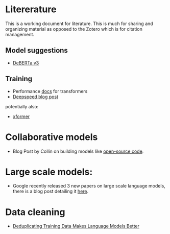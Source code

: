# Litererature
This is a working document for literature. This is much for sharing and organizing material as opposed to the Zotero which is for citation management.

## Model suggestions
- [DeBERTa v3](https://arxiv.org/abs/2111.09543?context=cs)

## Training
- Performance [docs](https://huggingface.co/docs/transformers/performance) for transformers
- [Deepspeed blog post](https://www.deepspeed.ai/news/2021/12/09/deepspeed-moe-nlg.html)

potentially also:
- [xformer](https://devblog.pytorchlightning.ai/part-i-simplifying-transformer-research-with-xformers-lightning-a715737b8ad4)


# Collaborative models
- Blog Post by Collin on building models like [open-source code](https://colinraffel.com/blog/a-call-to-build-models-like-we-build-open-source-software.html).


# Large scale models:
- Google recently released 3 new papers on large scale language models, there is a blog post detailing it [here](https://deepmind.com/blog/article/language-modelling-at-scale).

# Data cleaning
- [Deduplicating Training Data Makes Language Models Better](https://arxiv.org/abs/2107.06499)
